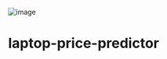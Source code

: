 ![image](https://github.com/user-attachments/assets/884ea448-cdb6-46b8-a113-9ca740f2e87a)

# laptop-price-predictor
